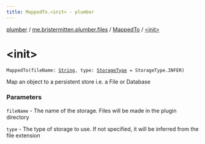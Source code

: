 ```yaml
---
title: MappedTo.<init> - plumber
---
```


[plumber](../../index.html) / [me.bristermitten.plumber.files](../index.html) / [MappedTo](index.html) / [&lt;init&gt;](./-init-.html)

# &lt;init&gt;

`MappedTo(fileName: `[`String`](https://kotlinlang.org/api/latest/jvm/stdlib/kotlin/-string/index.html)`, type: `[`StorageType`](../-storage-type/index.html)` = StorageType.INFER)`

Map an object to a persistent store i.e. a File or Database

### Parameters

`fileName` - The name of the storage. Files will be made in the plugin directory

`type` - The type of storage to use. If not specified, it will be inferred from the file extension